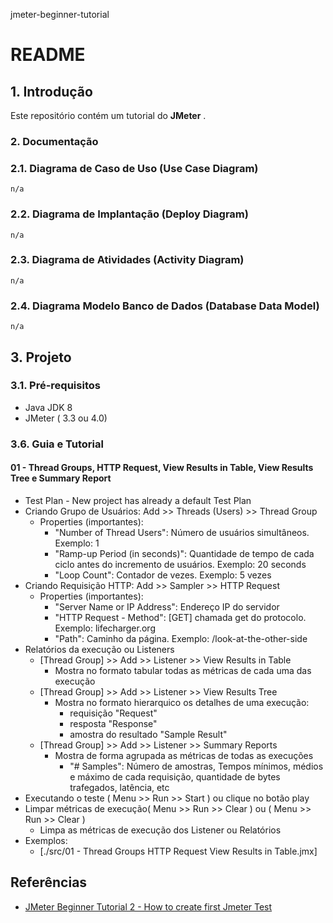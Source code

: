 jmeter-beginner-tutorial

# README #


## 1. Introdução ##

Este repositório contém um tutorial do **JMeter** . 

### 2. Documentação ###

### 2.1. Diagrama de Caso de Uso (Use Case Diagram) ###

```image-file
n/a
```

### 2.2. Diagrama de Implantação (Deploy Diagram) ###

```image-file
n/a
```

### 2.3. Diagrama de Atividades (Activity Diagram) ###

```image-file
n/a
```


### 2.4. Diagrama Modelo Banco de Dados (Database Data Model) ###

```image-file
n/a
```


## 3. Projeto ##

### 3.1. Pré-requisitos ###

* Java JDK 8
* JMeter ( 3.3 ou 4.0)


### 3.6. Guia e Tutorial ###

#### 01 - Thread Groups, HTTP Request, View Results in Table, View Results Tree e Summary Report
* Test Plan -  New project has already a default Test Plan
* Criando Grupo de Usuários: Add >> Threads (Users) >> Thread Group
    * Properties (importantes):
        * "Number of Thread Users": Número de usuários simultâneos. Exemplo: 1
        * "Ramp-up Period (in seconds)": Quantidade de tempo de cada ciclo antes do incremento de usuários. Exemplo: 20 seconds
        * "Loop Count": Contador de vezes. Exemplo: 5 vezes
* Criando Requisição HTTP: Add >> Sampler >> HTTP Request
    * Properties (importantes):
        * "Server Name or IP Address": Endereço IP do servidor
        * "HTTP Request - Method": [GET] chamada get do protocolo. Exemplo: lifecharger.org
        * "Path": Caminho da página. Exemplo: /look-at-the-other-side
* Relatórios da execução ou Listeners
    * [Thread Group] >> Add >> Listener >> View Results in Table
        * Mostra no formato tabular todas as métricas de cada uma das execução
    * [Thread Group] >> Add >> Listener >> View Results Tree
        * Mostra no formato hierarquico os detalhes de uma execução:
            * requisição "Request"
            * resposta "Response"
            * amostra do resultado "Sample Result"
    * [Thread Group] >> Add >> Listener >> Summary Reports
        * Mostra de forma agrupada as métricas de todas as execuções
            * "\# Samples": Número de amostras, Tempos mínimos, médios e máximo de cada requisição, quantidade de bytes trafegados, latência, etc
* Executando o teste ( Menu >> Run >> Start ) ou clique no botão play
* Limpar métricas de execução( Menu >> Run >> Clear ) ou ( Menu >> Run >> Clear )
    * Limpa as métricas de execução dos Listener ou Relatórios
* Exemplos:
    * [./src/01 - Thread Groups HTTP Request View Results in Table.jmx]

## Referências ##

* [JMeter Beginner Tutorial 2 - How to create first Jmeter Test](https://www.youtube.com/watch?v=8loLHbhfyh0&index=2&list=PLhW3qG5bs-L-zox1h3eIL7CZh5zJmci4c)
